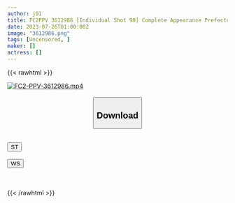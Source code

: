 ```yaml
---
author: j91
title: FC2PPV 3612986 [Individual Shot 90] Complete Appearance Prefectural K ③ Slender Shaved Pussy After Outdoor Exposure And Vaginal Cum Shot, Let Sperm Be Licked Many Times Cleaning Blowjob Limited Time 5000pt → 2500pt
date: 2023-07-26T01:00:00Z
image: "3612986.png"
tags: [Uncensored, ]
maker: []
actress: []
---
```



{{< rawhtml >}}

<div class="video" data-videoid="3A6vwOR99Kudw1a">
    <a href="javascript:;">
        <img src="https://my.j91.asia/posts/FC2-PPV-3612986/3612986.jpg" width="WIDTH" height="HEIGHT" alt="FC2-PPV-3612986.mp4" loading="lazy">
    </a>
</div>

<script type="text/javascript" src="https://j91.asia/asset/on-demand-st.js"></script>

<br>
  <link rel="stylesheet" href="https://j91.asia/asset/bs5.css">
  
  <center>
  <button class="btn btn-primary" type="button" data-bs-toggle="collapse" data-bs-target=".multi-collapse" aria-expanded="false" aria-controls="multiCollapseExample1 multiCollapseExample2"><h2>Download</h2></button></center>
</p>
<div class="row">
  <div class="col">
    <div class="collapse multi-collapse" id="multiCollapseExample1">
      <div class="card card-body">
	      	      <br>
<div class="buttons">  
<a href="https://streamtape.to/v/3A6vwOR99Kudw1a"><button class="btn-hover color-3"><i class="fa fa-download"></i> ST</button></a></div>
    </div>
  </div>
</div>
  <div class="col">
    <div class="collapse multi-collapse" id="multiCollapseExample2">
      <div class="card card-body">
	      <br>
<div class="buttons">
    <a href="https://wolfstream.tv/b0tjjpb81smg.html"><button class="btn-hover color-9"><i class="fa fa-download"></i> WS</button></a></div>
<br><br>
      </div>
    </div>
  </div>
</div>

{{< /rawhtml >}}